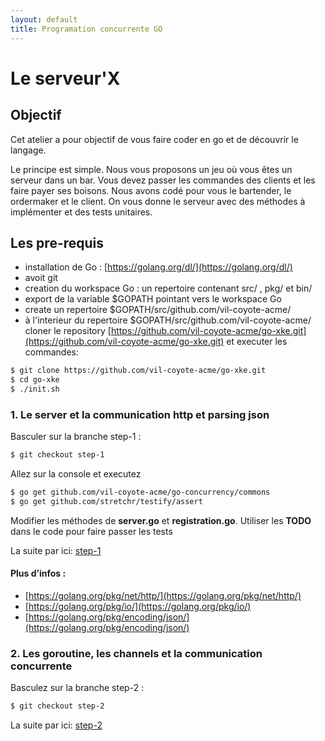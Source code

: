 ```yaml
---
layout: default
title: Programation concurrente GO
---
```



# Le serveur'X
## Objectif 
Cet atelier a pour objectif de vous faire coder en go et de découvrir le langage.

Le principe est simple. Nous vous proposons un jeu où vous êtes un serveur dans un bar.  Vous devez passer les commandes des clients et les faire payer ses boisons. Nous avons codé pour vous le  bartender, le ordermaker et le client. On vous donne le serveur avec des méthodes à implémenter et des tests unitaires.

## Les pre-requis 
 - installation de Go : [https://golang.org/dl/](https://golang.org/dl/)
 - avoit git
 - creation du workspace Go : un repertoire contenant src/ , pkg/  et  bin/
 - export de la variable $GOPATH pointant vers le workspace Go
 - create un repertoire $GOPATH/src/github.com/vil-coyote-acme/ 
 - à l'interieur du repertoire $GOPATH/src/github.com/vil-coyote-acme/ cloner le repository [https://github.com/vil-coyote-acme/go-xke.git](https://github.com/vil-coyote-acme/go-xke.git) et executer les commandes:

```sh
$ git clone https://github.com/vil-coyote-acme/go-xke.git
$ cd go-xke
$ ./init.sh
```

### 1. Le server et la communication http et parsing json
Basculer sur la branche step-1 : 

```sh
$ git checkout step-1
```

Allez sur la console et executez

```sh
$ go get github.com/vil-coyote-acme/go-concurrency/commons
$ go get github.com/stretchr/testify/assert
```


Modifier les méthodes de **server.go** et **registration.go**. Utiliser les **TODO** dans le code pour faire passer les tests

La suite par ici:
[step-1](step-1)

#### Plus d’infos :
- [https://golang.org/pkg/net/http/](https://golang.org/pkg/net/http/)
- [https://golang.org/pkg/io/](https://golang.org/pkg/io/)
- [https://golang.org/pkg/encoding/json/](https://golang.org/pkg/encoding/json/)

### 2. Les goroutine, les channels et la communication concurrente

Basculez sur la branche step-2 : 

```sh
$ git checkout step-2
```

La suite par ici:
[step-2](step-2)


